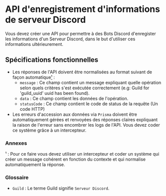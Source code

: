 # API d'enregistrement d'informations de serveur Discord

Vous devez créer une API pour permettre à des Bots Discord d'enregister les informations d'un Serveur Discord, dans le but d'utiliser ces informations ultérieurement.

## Spécifications fonctionnelles

- Les réponses de l'API doivent être normalisées au format suivant de façon automatique[¹](#explain) :
  - `message` : Ce champ contient un message expliquant quelle opération selon quels critères s'est exécutée correctement (e.g: Guild for 'guild_uuid' uuid has been found).
  - `data` : Ce champ contient les données de l'opération.
  - `statusCode` : Ce champ contient le code de status de la requête (Un code HTTP)
- Les erreurs d'accession aux données via `Prisma` doivent être automatiquement gérées et renvoyées des réponses claires expliquant la raison de l'erreur sans encombrer les logs de l'API. Vous devez coder ce système grâce à un intercepteur.

### Annexes

<a id="explain"></a>¹ : Pour ce faire vous devez utiliser un intercepteur et coder un système qui créer un message cohérent en fonction du contexte et qui normalise automatiquement la réponse.

### Glossaire

- `Guild` : Le terme Guild signifie `Serveur Discord`.